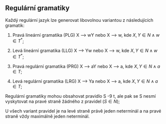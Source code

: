 ## Regulární gramatiky
Každý regulární jazyk lze generovat libovolnou variantou
z následujících gramatik:
1) Pravá lineární gramatika (PLG)
X —> wY nebo X —> w, kde $X, Y \in N ∧ w \in T^*$;

2) Levá lineární gramatika (LLG)
X —> Yw nebo X —> w, kde $X, Y \in N ∧ w \in T^*$;

3) Pravá regulární gramatika (PRG)
X —> aY nebo X —> a, kde $X, Y \in N ∧ a \in T$;

4) Levá regulární gramatika (LRG)
X —> Ya nebo X —> a, kde $X, Y \in N ∧ a \in T$;


Regulární gramatiky mohou obsahovat pravidlo S -9 t, ale pak se S nesmí vyskytovat na pravé straně žádného z pravidel ($S \in N$);

U všech variant pravidel je na levé straně právě jeden neterminál a na pravé straně vždy maximálně jeden neterminál.